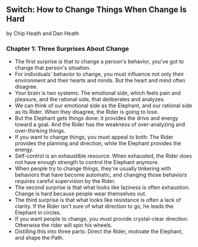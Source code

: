 ## Switch: How to Change Things When Change Is Hard

by Chip Heath and Dan Heath

### Chapter 1: Three Surprises About Change

* The first surprise is that to change a person's behavior, you've got to change that person's situation.
* For individuals' behavior to change, you must influence not only their environment and their hearts and minds. But the heart and mind often disagree.
* Your brain is two systems: The emotional side, which feels pain and pleasure, and the rational side, that deliberates and analyzes.
* We can think of our emotional side as the Elephant, and our rational side as its Rider. When they disagree, the Rider is going to lose.
* But the Elephant gets things done: it provides the drive and energy toward a goal. And the Rider has the weakness of over-analyzing and over-thinking things.
* If you want to change things, you must appeal to both: The Rider provides the planning and direction, while the Elephant provides the energy.
* Self-control is an exhaustible resource. When exhausted, the Rider does not have enough strength to control the Elephant anymore.
* When people try to change things, they're usually tinkering with behaviors that have become automatic, and changing those behaviors requires careful supervision by the Rider.
* The second surprise is that what looks like laziness is often exhaustion. Change is hard because people wear themselves out.
* The third surprise is that what looks like resistance is often a lack of clarity. If the Rider isn't sure of what direction to go, he leads the Elephant in circles.
* If you want people to change, you must provide crystal-clear direction. Otherwise the rider will spin his wheels.
* Distilling this into three parts: Direct the Rider, motivate the Elephant, and shape the Path.
